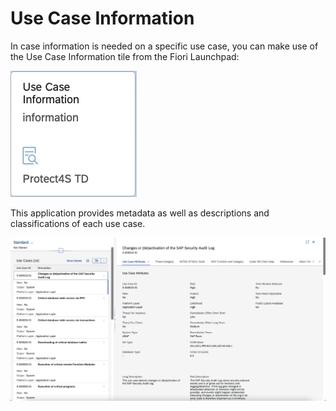 # Use Case Information

In case information is needed on a specific use case, you can make use of the Use Case Information tile from the Fiori Launchpad:

![](<../.gitbook/assets/image (23) (1).png>)

This application provides metadata as well as descriptions and classifications of each use case.

![](<../.gitbook/assets/image (63) (1) (1).png>)
